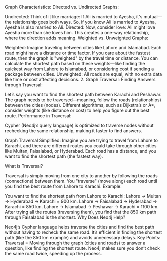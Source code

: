 Graph Characteristics:
Directed vs. Undirected Graphs:

Undirected: Think of it like marriage: If Ali is married to Ayesha, it's mutual—the relationship goes both ways. So, if you know Ali is married to Ayesha, Ayesha is also married to Ali.
Directed: Now, consider love: Ali might love Ayesha more than she loves him. This creates a one-way relationship, where the direction adds meaning.
Weighted vs. Unweighted Graphs:

Weighted: Imagine traveling between cities like Lahore and Islamabad. Each road might have a distance or time factor. If you care about the fastest route, then the graph is "weighted" by the travel time or distance. You can calculate the shortest path based on these weights—like finding the quickest way from Lahore to Islamabad, or considering cost if sending a package between cities.
Unweighted: All roads are equal, with no extra data like time or cost affecting decisions.
2. Graph Traversal:
Finding Answers through Traversal:

Let’s say you want to find the shortest path between Karachi and Peshawar. The graph needs to be traversed—meaning, follow the roads (relationships) between the cities (nodes).
Different algorithms, such as Dijkstra’s or A*, consider weights (like distance or cost) to help you figure out the best route.
Performance in Traversal:

Cypher (Neo4j’s query language) is optimized to traverse nodes without rechecking the same relationship, making it faster to find answers.


Graph Traversal Simplified:
Imagine you are trying to travel from Lahore to Karachi, and there are different routes you could take through other cities like Multan, Faisalabad, or Hyderabad. Each road has a distance, and you want to find the shortest path (the fastest way).

What is Traversal?

Traversal is simply moving from one city to another by following the roads (connections) between them.
You "traverse" (move along) each road until you find the best route from Lahore to Karachi.
Example:

You want to find the shortest path from Lahore to Karachi:
Lahore → Multan → Hyderabad → Karachi = 900 km.
Lahore → Faisalabad → Hyderabad → Karachi = 850 km.
Lahore → Islamabad → Peshawar → Karachi = 1100 km.
After trying all the routes (traversing them), you find that the 850 km path through Faisalabad is the shortest.
Why Does Neo4j Help?

Neo4j’s Cypher language helps traverse the cities and find the best path without having to recheck the same road. It’s efficient in finding the shortest path (like the 850 km example) and avoids unnecessary delays.
Key Points:
Traversal = Moving through the graph (cities and roads) to answer a question, like finding the shortest route.
Neo4j makes sure you don’t check the same road twice, speeding up the process.
